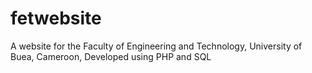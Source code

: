 fetwebsite
==========

A website for the Faculty of Engineering and Technology, University of Buea, Cameroon, Developed using PHP and SQL
